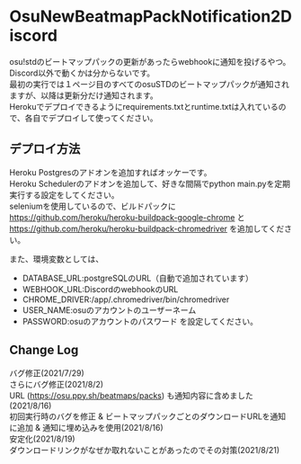 # OsuNewBeatmapPackNotification2Discord
osu!stdのビートマップパックの更新があったらwebhookに通知を投げるやつ。<br>
Discord以外で動くかは分からないです。<br>
最初の実行では１ページ目のすべてのosuSTDのビートマップパックが通知されますが、以降は更新分だけ通知されます。<br>
Herokuでデプロイできるようにrequirements.txtとruntime.txtは入れているので、各自でデプロイして使ってください。

## デプロイ方法

Heroku Postgresのアドオンを追加すればオッケーです。<br>
Heroku Schedulerのアドオンを追加して、好きな間隔でpython main.pyを定期実行する設定をしてください。<br>
seleniumを使用しているので、ビルドパックに https://github.com/heroku/heroku-buildpack-google-chrome と https://github.com/heroku/heroku-buildpack-chromedriver を追加してください。

また、環境変数としては、<br>
- DATABASE_URL:postgreSQLのURL（自動で追加されています）
- WEBHOOK_URL:DiscordのwebhookのURL
- CHROME_DRIVER:/app/.chromedriver/bin/chromedriver
- USER_NAME:osuのアカウントのユーザーネーム
- PASSWORD:osuのアカウントのパスワード
を設定してください。<br>


## Change Log
バグ修正(2021/7/29)<br>
さらにバグ修正(2021/8/2)<br>
URL (https://osu.ppy.sh/beatmaps/packs) も通知内容に含めました(2021/8/16)<br>
初回実行時のバグを修正 & ビートマップパックごとのダウンロードURLを通知に追加 & 通知に埋め込みを使用(2021/8/16)<br>
安定化(2021/8/19)<br>
ダウンロードリンクがなぜか取れないことがあったのでその対策(2021/8/21)
